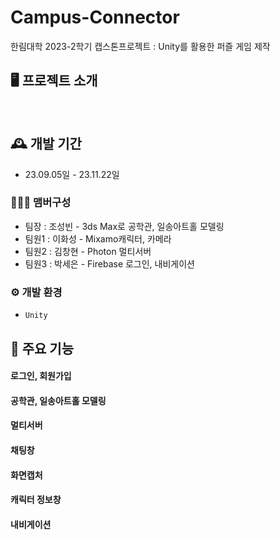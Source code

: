 # Campus-Connector
한림대학 2023-2학기 캡스톤프로젝트 : Unity를 활용한 퍼즐 게임 제작

## 🖥️ 프로젝트 소개

<br>

## 🕰️ 개발 기간
* 23.09.05일 - 23.11.22일

### 🧑‍🤝‍🧑 맴버구성
 - 팀장  : 조성빈 - 3ds Max로 공학관, 일송아트홀 모델링
 - 팀원1 : 이화성 - Mixamo캐릭터, 카메라
 - 팀원2 : 김창현 - Photon 멀티서버
 - 팀원3 : 박세은 - Firebase 로그인, 내비게이션 
 

### ⚙️ 개발 환경
- `Unity`

## 📌 주요 기능
#### 로그인, 회원가입 
#### 공학관, 일송아트홀 모델링
#### 멀티서버
#### 채팅창
#### 화면캡처
#### 캐릭터 정보창
#### 내비게이션




